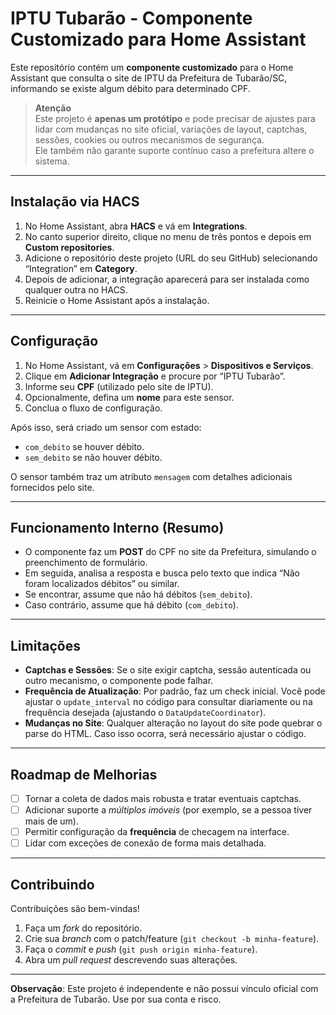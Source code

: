 # IPTU Tubarão - Componente Customizado para Home Assistant

Este repositório contém um **componente customizado** para o Home Assistant que consulta o site de IPTU da Prefeitura de Tubarão/SC, informando se existe algum débito para determinado CPF.

> **Atenção**  
> Este projeto é **apenas um protótipo** e pode precisar de ajustes para lidar com mudanças no site oficial, variações de layout, captchas, sessões, cookies ou outros mecanismos de segurança.  
> Ele também não garante suporte contínuo caso a prefeitura altere o sistema.

---

## Instalação via HACS

1. No Home Assistant, abra **HACS** e vá em **Integrations**.
2. No canto superior direito, clique no menu de três pontos e depois em **Custom repositories**.
3. Adicione o repositório deste projeto (URL do seu GitHub) selecionando “Integration” em **Category**.
4. Depois de adicionar, a integração aparecerá para ser instalada como qualquer outra no HACS.
5. Reinicie o Home Assistant após a instalação.

---

## Configuração

1. No Home Assistant, vá em **Configurações** > **Dispositivos e Serviços**.
2. Clique em **Adicionar Integração** e procure por “IPTU Tubarão”.
3. Informe seu **CPF** (utilizado pelo site de IPTU).
4. Opcionalmente, defina um **nome** para este sensor.
5. Conclua o fluxo de configuração.

Após isso, será criado um sensor com estado:
- `com_debito` se houver débito.
- `sem_debito` se não houver débito.

O sensor também traz um atributo `mensagem` com detalhes adicionais fornecidos pelo site.

---

## Funcionamento Interno (Resumo)

- O componente faz um **POST** do CPF no site da Prefeitura, simulando o preenchimento de formulário.
- Em seguida, analisa a resposta e busca pelo texto que indica “Não foram localizados débitos” ou similar.
- Se encontrar, assume que não há débitos (`sem_debito`).
- Caso contrário, assume que há débito (`com_debito`).

---

## Limitações

- **Captchas e Sessões**: Se o site exigir captcha, sessão autenticada ou outro mecanismo, o componente pode falhar.
- **Frequência de Atualização**: Por padrão, faz um check inicial. Você pode ajustar o `update_interval` no código para consultar diariamente ou na frequência desejada (ajustando o `DataUpdateCoordinator`).
- **Mudanças no Site**: Qualquer alteração no layout do site pode quebrar o parse do HTML. Caso isso ocorra, será necessário ajustar o código.

---

## Roadmap de Melhorias

- [ ] Tornar a coleta de dados mais robusta e tratar eventuais captchas.  
- [ ] Adicionar suporte a _múltiplos imóveis_ (por exemplo, se a pessoa tiver mais de um).  
- [ ] Permitir configuração da **frequência** de checagem na interface.  
- [ ] Lidar com exceções de conexão de forma mais detalhada.

---

## Contribuindo

Contribuições são bem-vindas!

1. Faça um _fork_ do repositório.
2. Crie sua _branch_ com o patch/feature (`git checkout -b minha-feature`).
3. Faça o _commit_ e _push_ (`git push origin minha-feature`).
4. Abra um _pull request_ descrevendo suas alterações.

---

**Observação**: Este projeto é independente e não possui vínculo oficial com a Prefeitura de Tubarão. Use por sua conta e risco.
